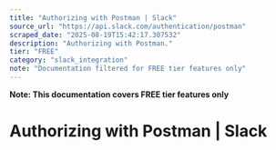 ```yaml
---
title: "Authorizing with Postman | Slack"
source_url: "https://api.slack.com/authentication/postman"
scraped_date: "2025-08-19T15:42:17.307532"
description: "Authorizing with Postman."
tier: "FREE"
category: "slack_integration"
note: "Documentation filtered for FREE tier features only"
---
```

**Note: This documentation covers FREE tier features only**

# Authorizing with Postman | Slack

